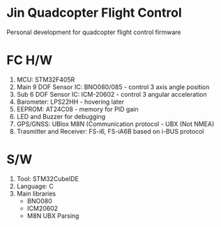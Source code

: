 # Jin Quadcopter Flight Control
Personal development for quadcopter flight control firmware

# FC H/W

1. MCU: STM32F405R
2. Main 9 DOF Sensor IC: BNO080/085 - control 3 axis angle position
3. Sub 6 DOF Sensor IC: ICM-20602 - control 3 angular acceleration
4. Barometer: LPS22HH - hovering later
5. EEPROM: AT24C08 - memory for PID gain
6. LED and Buzzer for debugging
7. GPS/GNSS: UBlox M8N (Communication protocol - UBX (Not NMEA)
8. Trasmitter and Receiver: FS-i6, FS-iA6B based on i-BUS protocol

# S/W

1. Tool: STM32CubeIDE
2. Language: C
3. Main libraries
	- BNO080
	- ICM20602
	- M8N UBX Parsing
	











